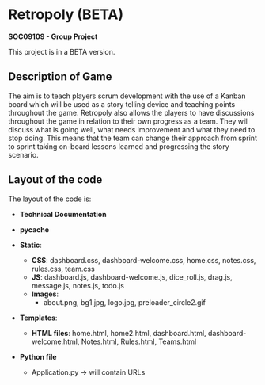 # Retropoly (BETA)
__SOC09109 - Group Project__

This project is in a BETA version.

## Description of Game
The aim is to teach players scrum development with the use of a Kanban board which will be used as a story telling device and teaching points throughout the game. Retropoly also allows the players to have discussions throughout the game in relation to their own progress as a team. They will discuss what is going well, what needs improvement and what they need to stop doing. This means that the team can change their approach from sprint to sprint taking on-board lessons learned and progressing the story scenario. 


## Layout of the code
The layout of the code is:
- __Technical Documentation__
- __pycache__
- __Static__:
   * __CSS__: dashboard.css, dashboard-welcome.css, home.css, notes.css, rules.css, team.css
   * __JS__: dashboard.js, dashboard-welcome.js, dice_roll.js, drag.js, message.js, notes.js, todo.js
   * __Images__:
      * about.png, bg1.jpg, logo.jpg, preloader_circle2.gif

- __Templates__:
   * __HTML files__: home.html, home2.html, dashboard.html, dashboard-welcome.html, Notes.html, Rules.html, Teams.html

- __Python file__
   * Application.py -> will contain URLs